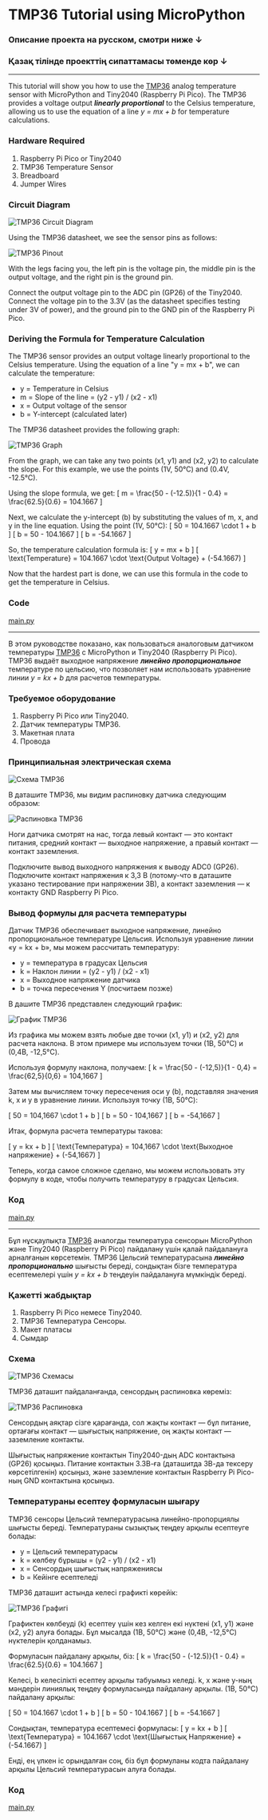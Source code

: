 # TMP36 Tutorial using MicroPython
### Описание проекта на русском, смотри ниже ↓
### Қазақ тілінде проекттің сипаттамасы төменде көр ↓
---

This tutorial will show you how to use the [TMP36](https://www.analog.com/media/en/technical-documentation/data-sheets/tmp35_36_37.pdf) analog temperature sensor with MicroPython and Tiny2040 (Raspberry Pi Pico). The TMP36 provides a voltage output ***linearly proportional*** to the Celsius temperature, allowing us to use the equation of a line *y = mx + b* for temperature calculations.

### Hardware Required
1. Raspberry Pi Pico or Tiny2040
2. TMP36 Temperature Sensor
3. Breadboard
4. Jumper Wires

### Circuit Diagram

![TMP36 Circuit Diagram](images/tmp36_circuit_diagram.png)

Using the TMP36 datasheet, we see the sensor pins as follows:

![TMP36 Pinout](images/tmp36_pinout.png)

With the legs facing you, the left pin is the voltage pin, the middle pin is the output voltage, and the right pin is the ground pin.

Connect the output voltage pin to the ADC pin (GP26) of the Tiny2040. Connect the voltage pin to the 3.3V (as the datasheet specifies testing under 3V of power), and the ground pin to the GND pin of the Raspberry Pi Pico.

### Deriving the Formula for Temperature Calculation
The TMP36 sensor provides an output voltage linearly proportional to the Celsius temperature. Using the equation of a line "y = mx + b", we can calculate the temperature:
- y = Temperature in Celsius
- m = Slope of the line = (y2 - y1) / (x2 - x1)
- x = Output voltage of the sensor
- b = Y-intercept (calculated later)

The TMP36 datasheet provides the following graph:

![TMP36 Graph](images/tmp36_graph.png)

From the graph, we can take any two points (x1, y1) and (x2, y2) to calculate the slope. For this example, we use the points (1V, 50°C) and (0.4V, -12.5°C).

Using the slope formula, we get:
\[ m = \frac{50 - (-12.5)}{1 - 0.4} = \frac{62.5}{0.6} = 104.1667 \]

Next, we calculate the y-intercept (b) by substituting the values of m, x, and y in the line equation. Using the point (1V, 50°C):
\[ 50 = 104.1667 \cdot 1 + b \]
\[ b = 50 - 104.1667 \]
\[ b = -54.1667 \]

So, the temperature calculation formula is:
\[ y = mx + b \]
\[ \text{Temperature} = 104.1667 \cdot \text{Output Voltage} + (-54.1667) \]

Now that the hardest part is done, we can use this formula in the code to get the temperature in Celsius.

### Code
[main.py](main.py)

---

В этом руководстве показано, как пользоваться аналоговым датчиком температуры [TMP36](https://www.analog.com/media/en/technical-documentation/data-sheets/tmp35_36_37.pdf) с MicroPython и Tiny2040 (Raspberry Pi Pico). TMP36 выдаёт выходное напряжение ***линейно пропорциональное*** температуре по цельсию, что позволяет нам использовать уравнение линии *y = kx + b* для расчетов температуры.

### Требуемое оборудование
1. Raspberry Pi Pico или Tiny2040.
2. Датчик температуры TMP36.
3. Макетная плата
4. Провода

### Принципиальная электрическая схема

![Схема TMP36](images/tmp36_circuit_diagram.png)

В даташите TMP36, мы видим распиновку датчика следующим образом:

![Распиновка TMP36](images/tmp36_pinout.png)

Ноги датчика смотрят на нас, тогда левый контакт — это контакт питания, средний контакт — выходное напряжение, а правый контакт — контакт заземления.

Подключите вывод выходного напряжения к выводу ADC0 (GP26). Подключите контакт напряжения к 3,3 В (потому-что в даташите указано тестирование при напряжении 3В), а контакт заземления — к контакту GND Raspberry Pi Pico.

### Вывод формулы для расчета температуры
Датчик TMP36 обеспечивает выходное напряжение, линейно пропорциональное температуре Цельсия. Используя уравнение линии «y = kx + b», мы можем рассчитать температуру:
- y = температура в градусах Цельсия
- k = Наклон линии = (y2 - y1) / (x2 - x1)
- x = Выходное напряжение датчика
- b = точка пересечения Y (посчитаем позже)

В дашите TMP36 представлен следующий график:

![График TMP36](images/tmp36_graph.png)

Из графика мы можем взять любые две точки (x1, y1) и (x2, y2) для расчета наклона. В этом примере мы используем точки (1В, 50°C) и (0,4В, -12,5°C).

Используя формулу наклона, получаем:
\[ k = \frac{50 - (-12,5)}{1 - 0,4} = \frac{62,5}{0,6} = 104,1667 \]

Затем мы вычисляем точку пересечения оси y (b), подставляя значения k, x и y в уравнение линии. Используя точку (1В, 50°C):

\[ 50 = 104,1667 \cdot 1 + b \]
\[ b = 50 - 104,1667 \]
\[ b = -54,1667 \]

Итак, формула расчета температуры такова:

\[ у = kx + b \]
\[ \text{Температура} = 104,1667 \cdot \text{Выходное напряжение} + (-54,1667) \]

Теперь, когда самое сложное сделано, мы можем использовать эту формулу в коде, чтобы получить температуру в градусах Цельсия.

### Код
[main.py](main.py)

---

Бұл нұсқаулықта [TMP36](https://www.analog.com/media/en/technical-documentation/data-sheets/tmp35_36_37.pdf) аналогды температура сенсорын MicroPython және Tiny2040 (Raspberry Pi Pico) пайдалану үшін қалай пайдалануға арналғанын көрсетемін. TMP36 Цельсий температурасына ***линейно пропорционально*** шығысты береді, сондықтан бізге температура есептемелері үшін *y = kx + b* теңдеуін пайдалануға мүмкіндік береді.

### Қажетті жабдықтар
1. Raspberry Pi Pico немесе Tiny2040.
2. TMP36 Температура Сенсоры.
3. Макет платасы
4. Сымдар

### Схема

![TMP36 Схемасы](images/tmp36_circuit_diagram.png)

TMP36 даташит пайдаланғанда, сенсордың распиновка көреміз:

![TMP36 Распиновка](images/tmp36_pinout.png)

Сенсордың аяқтар сізге қарағанда, сол жақты контакт — бұл питание, ортағағы контакт — шығыстық напряжение, оң жақты контакт — заземление контакты.

Шығыстық напряжение контактын Tiny2040-дың ADC контактына (GP26) қосыңыз. Питание контактын 3.3В-ға (даташитда 3В-да тексеру көрсетілгенін) қосыңыз, және заземление контактын Raspberry Pi Pico-ның GND контактына қосыңыз.

### Температураны есептеу формуласын шығару

TMP36 сенсоры Цельсий температурасына линейно-пропорциялы шығысты береді. Температураны сызықтық теңдеу арқылы есептеуге болады:
- y = Цельсий температурасы
- k = көлбеу бұрышы = (y2 - y1) / (x2 - x1)
- x = Сенсордың шығыстық напряжениясы
- b = Кейінге есептеледі

TMP36 даташит астында келесі графикті көрейік:

![TMP36 Графигі](images/tmp36_graph.png)

Графиктен көлбеуді (k) есептеу үшін кез келген екі нүктені (x1, y1) және (x2, y2) алуға болады. Бұл мысалда (1В, 50°C) және (0,4В, -12,5°C) нүктелерін қолданамыз.

Формуласын пайдалану арқылы, біз:
\[ k = \frac{50 - (-12.5)}{1 - 0.4} = \frac{62.5}{0.6} = 104.1667 \]

Келесі, b келесілікті есептеу арқылы табуымыз келеді. k, x және y-ның мәндерін линиялық теңдеу формуласында пайдалану арқылы. (1В, 50°C) пайдалану арқылы:

\[ 50 = 104.1667 \cdot 1 + b \]
\[ b = 50 - 104.1667 \]
\[ b = -54.1667 \]

Сондықтан, температура есептемесі формуласы:
\[ у = kx + b \]
\[ \text{Температура} = 104.1667 \cdot \text{Шығыстық Напряжение} + (-54.1667) \]

Енді, ең үлкен іс орындалған соң, біз бұл формуланы кодта пайдалану арқылы Цельсий температурасын алуға болады.

### Код
[main.py](main.py)
